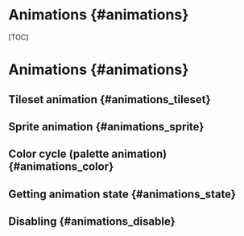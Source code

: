 # Animations {#animations}
[TOC]
# Animations {#animations}

## Tileset animation {#animations_tileset}

## Sprite animation {#animations_sprite}

## Color cycle (palette animation) {#animations_color}

## Getting animation state {#animations_state}

## Disabling {#animations_disable}
